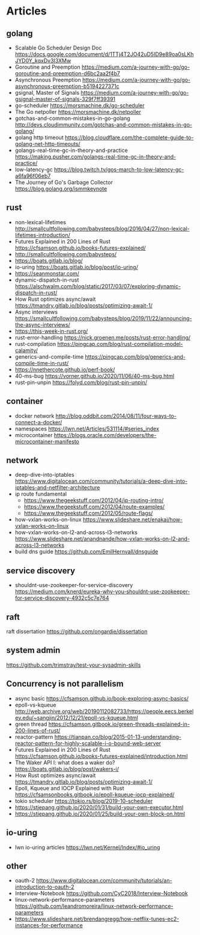 # Articles

## golang
- Scalable Go Scheduler Design Doc https://docs.google.com/document/d/1TTj4T2JO42uD5ID9e89oa0sLKhJYD0Y_kqxDv3I3XMw
- Goroutine and Preemption https://medium.com/a-journey-with-go/go-goroutine-and-preemption-d6bc2aa2f4b7
- Asynchronous Preemption https://medium.com/a-journey-with-go/go-asynchronous-preemption-b5194227371c
- gsignal, Master of Signals https://medium.com/a-journey-with-go/go-gsignal-master-of-signals-329f7ff39391
- go-scheduler https://morsmachine.dk/go-scheduler
- The Go netpoller https://morsmachine.dk/netpoller
- gotchas-and-common-mistakes-in-go-golang http://devs.cloudimmunity.com/gotchas-and-common-mistakes-in-go-golang/
- golang http timeout https://blog.cloudflare.com/the-complete-guide-to-golang-net-http-timeouts/
- golangs-real-time-gc-in-theory-and-practice https://making.pusher.com/golangs-real-time-gc-in-theory-and-practice/
- low-latency-gc https://blog.twitch.tv/gos-march-to-low-latency-gc-a6fa96f06eb7
- The Journey of Go's Garbage Collector https://blog.golang.org/ismmkeynote

## rust
- non-lexical-lifetimes http://smallcultfollowing.com/babysteps/blog/2016/04/27/non-lexical-lifetimes-introduction/
- Futures Explained in 200 Lines of Rust https://cfsamson.github.io/books-futures-explained/
- http://smallcultfollowing.com/babysteps/
- https://boats.gitlab.io/blog/ 
- io-uring https://boats.gitlab.io/blog/post/io-uring/
- https://seanmonstar.com/
- dynamic-dispatch-in-rust https://alschwalm.com/blog/static/2017/03/07/exploring-dynamic-dispatch-in-rust/
- How Rust optimizes async/await https://tmandry.gitlab.io/blog/posts/optimizing-await-1/
- Async interviews https://smallcultfollowing.com/babysteps/blog/2019/11/22/announcing-the-async-interviews/
- https://this-week-in-rust.org/
- rust-error-handling https://nick.groenen.me/posts/rust-error-handling/
- rust-compilation https://pingcap.com/blog/rust-compilation-model-calamity/
- generics-and-compile-time https://pingcap.com/blog/generics-and-compile-time-in-rust/
- https://nnethercote.github.io/perf-book/
- 40-ms-bug https://vorner.github.io/2020/11/06/40-ms-bug.html
- rust-pin-unpin https://folyd.com/blog/rust-pin-unpin/

## container
- docker network http://blog.oddbit.com/2014/08/11/four-ways-to-connect-a-docker/
- namespaces https://lwn.net/Articles/531114/#series_index
- microcontainer https://blogs.oracle.com/developers/the-microcontainer-manifesto

## network 
- deep-dive-into-iptables https://www.digitalocean.com/community/tutorials/a-deep-dive-into-iptables-and-netfilter-architecture
- ip route fundamental 
  - https://www.thegeekstuff.com/2012/04/ip-routing-intro/
  - https://www.thegeekstuff.com/2012/04/route-examples/
  - https://www.thegeekstuff.com/2012/05/route-flags/
- how-vxlan-works-on-linux https://www.slideshare.net/enakai/how-vxlan-works-on-linux
- how-vxlan-works-on-l2-and-across-l3-networks https://www.slideshare.net/anandnande/how-vxlan-works-on-l2-and-across-l3-networks
- build dns guide https://github.com/EmilHernvall/dnsguide

## service discovery
- shouldnt-use-zookeeper-for-service-discovery https://medium.com/knerd/eureka-why-you-shouldnt-use-zookeeper-for-service-discovery-4932c5c7e764

## raft
raft dissertation https://github.com/ongardie/dissertation

## system admin
https://github.com/trimstray/test-your-sysadmin-skills

## Concurrency is not parallelism
- async basic https://cfsamson.github.io/book-exploring-async-basics/
- epoll-vs-kqueue http://web.archive.org/web/20190112082733/https://people.eecs.berkeley.edu/~sangjin/2012/12/21/epoll-vs-kqueue.html
- green thread https://cfsamson.gitbook.io/green-threads-explained-in-200-lines-of-rust/
- reactor-pattern https://tianpan.co/blog/2015-01-13-understanding-reactor-pattern-for-highly-scalable-i-o-bound-web-server
- Futures Explained in 200 Lines of Rust https://cfsamson.github.io/books-futures-explained/introduction.html
- The Waker API I: what does a waker do? https://boats.gitlab.io/blog/post/wakers-i/
- How Rust optimizes async/await https://tmandry.gitlab.io/blog/posts/optimizing-await-1/
- Epoll, Kqueue and IOCP Explained with Rust https://cfsamsonbooks.gitbook.io/epoll-kqueue-iocp-explained/
- tokio scheduler https://tokio.rs/blog/2019-10-scheduler
- https://stjepang.github.io/2020/01/31/build-your-own-executor.html
- https://stjepang.github.io/2020/01/25/build-your-own-block-on.html

## io-uring
- lwn io-uring articles https://lwn.net/Kernel/Index/#io_uring

## other 
- oauth-2 https://www.digitalocean.com/community/tutorials/an-introduction-to-oauth-2
- Interview-Notebook https://github.com/CyC2018/Interview-Notebook
- linux-network-performance-parameters https://github.com/leandromoreira/linux-network-performance-parameters
- https://www.slideshare.net/brendangregg/how-netflix-tunes-ec2-instances-for-performance
